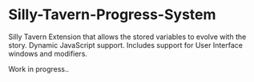 # Silly-Tavern-Progress-System
Silly Tavern Extension that allows the stored variables to evolve with the story. Dynamic JavaScript support. Includes support for User Interface windows and modifiers. 

Work in progress.. 
